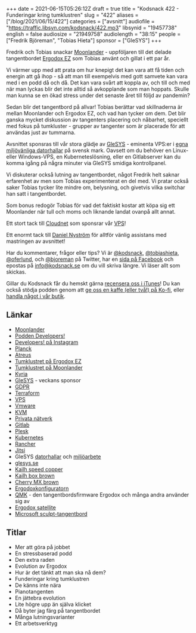+++
date = 2021-06-15T05:26:12Z
draft = true
title = "Kodsnack 422 - Funderingar kring tumklustren"
slug = "422"
aliases = ["/blog/2021/06/15/422"]
categories = ["avsnitt"]
audiofile = "https://traffic.libsyn.com/kodsnack/422.mp3"
libsynid = "19457738"
english = false
audiosize = "21949758"
audiolength = "38:15"
people = ["Fredrik Björeman", "Tobias Hieta"]
sponsor = ["GleSYS"]
+++

Fredrik och Tobias snackar [Moonlander](https://www.zsa.io/moonlander/) - uppföljaren till det delade tangentbordet [Ergodox EZ](https://ergodox-ez.com/) som Tobias använt och gillat i ett par år.

Vi värmer upp med att prata om hur knepigt det kan vara att få tiden och energin att gå ihop - så att man till exempelvis med gott samvete kan vara med i en podd då och då. Det kan vara svårt att koppla av, och till och med när man lyckas blir det inte alltid så avkopplande som man hoppats. Skulle man kunna se en ökad stress under det senaste året till följd av pandemin?

Sedan blir det tangentbord på allvar! Tobias berättar vad skillnaderna är mellan Moonlander och Ergodox EZ, och vad han tycker om dem. Det blir ganska mycket diskussion av tangenters placering och nåbarhet, speciellt med fokus på tumkluster - grupper av tangenter som är placerade för att användas just av tummarna.

Avsnittet sponsras till vår stora glädje av [GleSYS](https://glesys.se/) - eminenta VPS:er i [egna miljövänliga datorhallar](https://glesys.se/datacenter) på svensk mark. Oavsett om du behöver en Linux- eller Windows-VPS, en Kuberneteslösning, eller en Gitlabserver kan du komma igång på några minuter via GleSYS smidiga kontrollpanel.

Vi diskuterar också lutning av tangentbordet, något Fredrik helt saknar erfarenhet av men som Tobias experimenterat en del med. Vi pratar också saker Tobias tycker lite mindre om, belysning, och givetvis vilka switchar han satt i tangentbordet.

Som bonus redogör Tobias för vad det faktiskt kostar att köpa sig ett Moonlander när tull och moms och liknande landat ovanpå allt annat.

Ett stort tack till [Cloudnet](https://www.cloudnet.se) som sponsrar vår [VPS](https://en.wikipedia.org/wiki/Virtual_private_server)!

Ett enormt tack till [Daniel Nyström](https://www.facebook.com/TONITIUSMEDIA) för alltför vänlig assistans med mastringen av avsnittet! 

Har du kommentarer, frågor eller tips? Vi är [@kodsnack](https://www.twitter.com/kodsnack), [@tobiashieta](https://www.twitter.com/tobiashieta), [@oferlund](https://www.twitter.com/oferlund), och [@bjoreman](https://www.twitter.com/bjoreman) på Twitter, har en [sida på Facebook](https://www.facebook.com/kodsnack) och epostas på [info@kodsnack.se](mailto:info@kodsnack.se) om du vill skriva längre. Vi läser allt som skickas.

Gillar du Kodsnack får du hemskt gärna [recensera oss i iTunes](https://itunes.apple.com/se/podcast/kodsnack/id561631498?l=en)! Du kan också stödja podden genom att <a href="https://ko-fi.com/kodsnack" rel="payment">ge oss en kaffe (eller två!) på Ko-fi</a>, eller [handla något i vår butik](https://shop.spreadshirt.se/kodsnack/).

## Länkar ##
* [Moonlander](https://www.zsa.io/moonlander/)
* [Podden Developers!](https://www.developerspodcast.com/)
* [Developers! på Instagram](https://www.instagram.com/developerspodcast/)
* [Planck](https://olkb.com/collections/planck)
* [Atreus](https://shop.keyboard.io/products/keyboardio-atreus)
* [Tumklustret på Ergodox EZ](https://cdn.shopify.com/s/files/1/1152/3264/t/25/assets/neat-black-board.png?v=5738285310856651669)
* [Tumklustret på Moonlander](https://www.zsa.io/static/d88fbe7d3e896588ed63b5e87966bc0f/5ef66/3-columnar.webp)
* [Kyria](https://bjoreman.com/thoughts/kyria.html)
* [GleSYS](https://glesys.se/) - veckans sponsor
* [GDPR](https://en.wikipedia.org/wiki/General_Data_Protection_Regulation)
* [Terraform](https://en.wikipedia.org/wiki/Terraform_%28software%29)
* [VPS](https://en.wikipedia.org/wiki/Virtual_private_server)
* [Vmware](https://en.wikipedia.org/wiki/VMware)
* [KVM](https://en.wikipedia.org/wiki/Kernel-based_Virtual_Machine)
* [Privata nätverk](https://en.wikipedia.org/wiki/Virtual_private_network)
* [Gitlab](https://en.wikipedia.org/wiki/GitLab)
* [Plesk](https://en.wikipedia.org/wiki/Plesk)
* [Kubernetes](https://en.wikipedia.org/wiki/Kubernetes)
* [Rancher](https://rancher.com/)
* [Jitsi](https://en.wikipedia.org/wiki/Jitsi)
* GleSYS [datorhallar](https://glesys.se/datacenter) och [miljöarbete](https://glesys.se/foretaget/miljoarbete)
* [glesys.se](https://glesys.se/)
* [Kailh speed copper](https://novelkeys.xyz/products/kailh-speed-switches)
* [Kailh box brown](https://mechanicalkeyboards.com/switches/index.php?switch=Kailh-BOX-Brown)
* [Cherry MX brown](https://www.cherrymx.de/en/mx-original/mx-brown.html)
* [Ergodoxkonfiguratorn](https://configure.zsa.io/)
* [QMK](https://docs.qmk.fm/#/) - den tangentbordsfirmware Ergodox och många andra använder sig av
* [Ergodox satellite](https://ergodox-ez.com/pages/satellite)
* [Microsoft sculpt-tangentbord](https://www.microsoft.com/sv-se/d/microsoft-sculpt-ergonomic-desktop/8xk02kz6k69w?activetab=pivot%3aoverviewtab)

## Titlar ##
* Mer att göra på jobbet
* En stressbaserad podd
* Den extra raden
* Evolution av Ergodox
* Hur är det tänkt att man ska nå dem?
* Funderingar kring tumklustren
* De känns inte nära
* Pianotangenten
* En jättebra evolution
* Lite högre upp än själva klicket
* Då byter jag färg på tangentbordet
* Många lutningsvarianter
* Ett arbetsverktyg